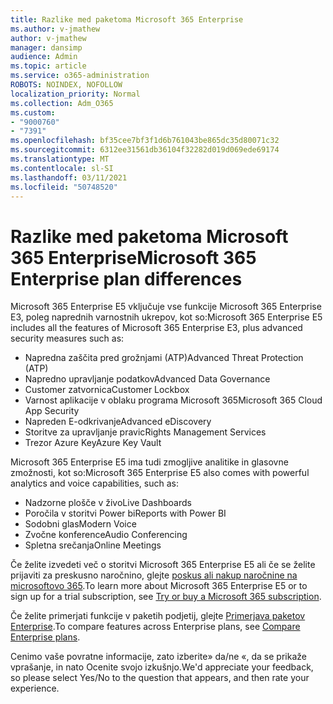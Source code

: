 ```yaml
---
title: Razlike med paketoma Microsoft 365 Enterprise
ms.author: v-jmathew
author: v-jmathew
manager: dansimp
audience: Admin
ms.topic: article
ms.service: o365-administration
ROBOTS: NOINDEX, NOFOLLOW
localization_priority: Normal
ms.collection: Adm_O365
ms.custom:
- "9000760"
- "7391"
ms.openlocfilehash: bf35cee7bf3f1d6b761043be865dc35d80071c32
ms.sourcegitcommit: 6312ee31561db36104f32282d019d069ede69174
ms.translationtype: MT
ms.contentlocale: sl-SI
ms.lasthandoff: 03/11/2021
ms.locfileid: "50748520"
---
```

# <a name="microsoft-365-enterprise-plan-differences"></a><span data-ttu-id="91be2-102">Razlike med paketoma Microsoft 365 Enterprise</span><span class="sxs-lookup"><span data-stu-id="91be2-102">Microsoft 365 Enterprise plan differences</span></span>

<span data-ttu-id="91be2-103">Microsoft 365 Enterprise E5 vključuje vse funkcije Microsoft 365 Enterprise E3, poleg naprednih varnostnih ukrepov, kot so:</span><span class="sxs-lookup"><span data-stu-id="91be2-103">Microsoft 365 Enterprise E5 includes all the features of Microsoft 365 Enterprise E3, plus advanced security measures such as:</span></span>

- <span data-ttu-id="91be2-104">Napredna zaščita pred grožnjami (ATP)</span><span class="sxs-lookup"><span data-stu-id="91be2-104">Advanced Threat Protection (ATP)</span></span>
- <span data-ttu-id="91be2-105">Napredno upravljanje podatkov</span><span class="sxs-lookup"><span data-stu-id="91be2-105">Advanced Data Governance</span></span>
- <span data-ttu-id="91be2-106">Customer zatvornica</span><span class="sxs-lookup"><span data-stu-id="91be2-106">Customer Lockbox</span></span>
- <span data-ttu-id="91be2-107">Varnost aplikacije v oblaku programa Microsoft 365</span><span class="sxs-lookup"><span data-stu-id="91be2-107">Microsoft 365 Cloud App Security</span></span>
- <span data-ttu-id="91be2-108">Napreden E-odkrivanje</span><span class="sxs-lookup"><span data-stu-id="91be2-108">Advanced eDiscovery</span></span>
- <span data-ttu-id="91be2-109">Storitve za upravljanje pravic</span><span class="sxs-lookup"><span data-stu-id="91be2-109">Rights Management Services</span></span>
- <span data-ttu-id="91be2-110">Trezor Azure Key</span><span class="sxs-lookup"><span data-stu-id="91be2-110">Azure Key Vault</span></span>

<span data-ttu-id="91be2-111">Microsoft 365 Enterprise E5 ima tudi zmogljive analitike in glasovne zmožnosti, kot so:</span><span class="sxs-lookup"><span data-stu-id="91be2-111">Microsoft 365 Enterprise E5 also comes with powerful analytics and voice capabilities, such as:</span></span>

- <span data-ttu-id="91be2-112">Nadzorne plošče v živo</span><span class="sxs-lookup"><span data-stu-id="91be2-112">Live Dashboards</span></span>
- <span data-ttu-id="91be2-113">Poročila v storitvi Power bi</span><span class="sxs-lookup"><span data-stu-id="91be2-113">Reports with Power BI</span></span>
- <span data-ttu-id="91be2-114">Sodobni glas</span><span class="sxs-lookup"><span data-stu-id="91be2-114">Modern Voice</span></span>
- <span data-ttu-id="91be2-115">Zvočne konference</span><span class="sxs-lookup"><span data-stu-id="91be2-115">Audio Conferencing</span></span>
- <span data-ttu-id="91be2-116">Spletna srečanja</span><span class="sxs-lookup"><span data-stu-id="91be2-116">Online Meetings</span></span>

<span data-ttu-id="91be2-117">Če želite izvedeti več o storitvi Microsoft 365 Enterprise E5 ali če se želite prijaviti za preskusno naročnino, glejte [poskus ali nakup naročnine na microsoftovo 365](https://go.microsoft.com/fwlink/?linkid=2099673).</span><span class="sxs-lookup"><span data-stu-id="91be2-117">To learn more about Microsoft 365 Enterprise E5 or to sign up for a trial subscription, see [Try or buy a Microsoft 365 subscription](https://go.microsoft.com/fwlink/?linkid=2099673).</span></span>

<span data-ttu-id="91be2-118">Če želite primerjati funkcije v paketih podjetij, glejte [Primerjava paketov Enterprise](https://go.microsoft.com/fwlink/?linkid=2097200).</span><span class="sxs-lookup"><span data-stu-id="91be2-118">To compare features across Enterprise plans, see [Compare Enterprise plans](https://go.microsoft.com/fwlink/?linkid=2097200).</span></span>

<span data-ttu-id="91be2-119">Cenimo vaše povratne informacije, zato izberite» da/ne «, da se prikaže vprašanje, in nato Ocenite svojo izkušnjo.</span><span class="sxs-lookup"><span data-stu-id="91be2-119">We'd appreciate your feedback, so please select Yes/No to the question that appears, and then rate your experience.</span></span>
